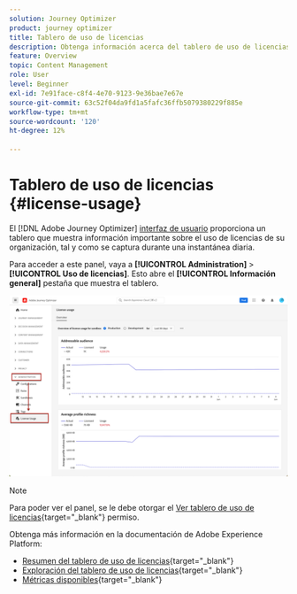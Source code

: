 ```yaml
---
solution: Journey Optimizer
product: journey optimizer
title: Tablero de uso de licencias
description: Obtenga información acerca del tablero de uso de licencias de Journey Optimizer
feature: Overview
topic: Content Management
role: User
level: Beginner
exl-id: 7e91face-c8f4-4e70-9123-9e36bae7e67e
source-git-commit: 63c52f04da9fd1a5fafc36ffb5079380229f885e
workflow-type: tm+mt
source-wordcount: '120'
ht-degree: 12%

---
```


# Tablero de uso de licencias {#license-usage}

El [!DNL Adobe Journey Optimizer] [interfaz de usuario](../start/user-interface.md) proporciona un tablero que muestra información importante sobre el uso de licencias de su organización, tal y como se captura durante una instantánea diaria.

Para acceder a este panel, vaya a **[!UICONTROL Administration]** > **[!UICONTROL Uso de licencias]**. Esto abre el **[!UICONTROL Información general]** pestaña que muestra el tablero.

![](assets/license-usage-dashboard.png)

>[!NOTE]
>
>Para poder ver el panel, se le debe otorgar el [Ver tablero de uso de licencias](https://experienceleague.adobe.com/docs/experience-platform/dashboards/permissions.html?lang=en#available-permissions){target="_blank"} permiso.

Obtenga más información en la documentación de Adobe Experience Platform:

* [Resumen del tablero de uso de licencias](https://experienceleague.adobe.com/docs/experience-platform/dashboards/guides/license-usage.html?lang=es){target="_blank"}
* [Exploración del tablero de uso de licencias](https://experienceleague.adobe.com/docs/experience-platform/dashboards/guides/license-usage.html#exploring-the-license-usage-dashboard){target="_blank"}
* [Métricas disponibles](https://experienceleague.adobe.com/docs/experience-platform/dashboards/guides/license-usage.html?lang=es#available-metrics){target="_blank"}
